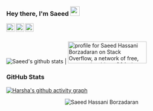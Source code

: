 ### Hey there, I'm Saeed <img src="https://media.giphy.com/media/hvRJCLFzcasrR4ia7z/giphy.gif" width="25px">
<a href="https://stackoverflow.com/users/9422637/saeed">
  <img align="left" alt="Saeed | Stackoverflow" width="22px" src="https://cdn2.iconfinder.com/data/icons/social-icons-color/512/stackoverflow-128.png" />
</a>
<a href="https://twitter.com/borzadaran">
  <img align="left" alt="Saeed | Twitter" width="22px" src="https://raw.githubusercontent.com/peterthehan/peterthehan/master/assets/twitter.svg" />
</a>
<a href="https://www.linkedin.com/in/realsaeedhassani/">
  <img align="left" alt="Saeed | LinkedIN" width="22px" src="https://raw.githubusercontent.com/peterthehan/peterthehan/master/assets/linkedin.svg" />
</a>
<br/>
<br/> 

![Saeed's github stats](https://github-readme-stats.vercel.app/api?username=realsaeedhassani&show_icons=true) | <a href="https://stackoverflow.com/users/9422637/saeed"><img src="https://stackoverflow.com/users/flair/9422637.png" width="208" height="58" alt="profile for Saeed Hassani Borzadaran on Stack Overflow, a network of free, community-driven Q&amp;A sites" title="profile for Saeed Hassani Borzadaran on Stack Exchange, a network of free, community-driven Q&amp;A sites" /></a>

### GitHub Stats

[![Harsha's github activity graph](https://activity-graph.herokuapp.com/graph?username=realsaeedhassani&theme=react-dark)](https://github.com/realsaeedhassani)

<p align="center"> <img src="https://komarev.com/ghpvc/?username=realsaeedhassani" alt="Saeed Hassani Borzadaran" /> </p>
